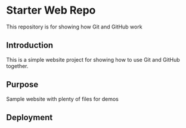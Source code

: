 # Starter Web Repo

This repository is for showing how Git and GitHub work

## Introduction

This is a simple website project for showing how to use Git and GitHub together.

## Purpose

Sample website with plenty of files for demos

## Deployment